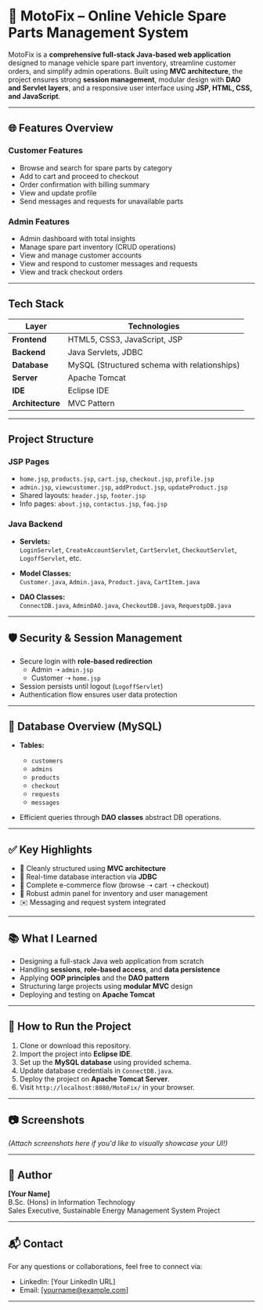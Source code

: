 # 🚗 MotoFix – Online Vehicle Spare Parts Management System

MotoFix is a **comprehensive full-stack Java-based web application** designed to manage vehicle spare part inventory, streamline customer orders, and simplify admin operations. Built using **MVC architecture**, the project ensures strong **session management**, modular design with **DAO and Servlet layers**, and a responsive user interface using **JSP, HTML, CSS, and JavaScript**.

---

## 🌐 Features Overview

### Customer Features
-  Browse and search for spare parts by category
-  Add to cart and proceed to checkout
-  Order confirmation with billing summary
-  View and update profile
-  Send messages and requests for unavailable parts

###  Admin Features
-  Admin dashboard with total insights
-  Manage spare part inventory (CRUD operations)
-  View and manage customer accounts
-  View and respond to customer messages and requests
-  View and track checkout orders

---

##  Tech Stack

| Layer        | Technologies                              |
|--------------|--------------------------------------------|
| **Frontend** | HTML5, CSS3, JavaScript, JSP               |
| **Backend**  | Java Servlets, JDBC                        |
| **Database** | MySQL (Structured schema with relationships)|
| **Server**   | Apache Tomcat                              |
| **IDE**      | Eclipse IDE                                |
| **Architecture** | MVC Pattern                           |

---

##  Project Structure

###  JSP Pages
- `home.jsp`, `products.jsp`, `cart.jsp`, `checkout.jsp`, `profile.jsp`
- `admin.jsp`, `viewcustomer.jsp`, `addProduct.jsp`, `updateProduct.jsp`
- Shared layouts: `header.jsp`, `footer.jsp`
- Info pages: `about.jsp`, `contactus.jsp`, `faq.jsp`

###  Java Backend
- **Servlets:**  
  `LoginServlet`, `CreateAccountServlet`, `CartServlet`, `CheckoutServlet`, `LogoffServlet`, etc.

- **Model Classes:**  
  `Customer.java`, `Admin.java`, `Product.java`, `CartItem.java`

- **DAO Classes:**  
  `ConnectDB.java`, `AdminDAO.java`, `CheckoutDB.java`, `RequestpDB.java`

---

## 🛡 Security & Session Management

- Secure login with **role-based redirection**
  - Admin ➝ `admin.jsp`
  - Customer ➝ `home.jsp`
- Session persists until logout (`LogoffServlet`)
- Authentication flow ensures user data protection

---

## 📁 Database Overview (MySQL)

- **Tables:**
  - `customers`
  - `admins`
  - `products`
  - `checkout`
  - `requests`
  - `messages`

- Efficient queries through **DAO classes** abstract DB operations.

---

## ✅ Key Highlights

- 📐 Cleanly structured using **MVC architecture**
- 💾 Real-time database interaction via **JDBC**
- 🔄 Complete e-commerce flow (browse ➝ cart ➝ checkout)
- 🔧 Robust admin panel for inventory and user management
- ✉️ Messaging and request system integrated

---

## 📚 What I Learned

- Designing a full-stack Java web application from scratch
- Handling **sessions**, **role-based access**, and **data persistence**
- Applying **OOP principles** and the **DAO pattern**
- Structuring large projects using **modular MVC** design
- Deploying and testing on **Apache Tomcat**

---

## 🧪 How to Run the Project

1. Clone or download this repository.
2. Import the project into **Eclipse IDE**.
3. Set up the **MySQL database** using provided schema.
4. Update database credentials in `ConnectDB.java`.
5. Deploy the project on **Apache Tomcat Server**.
6. Visit `http://localhost:8080/MotoFix/` in your browser.

---

## 📷 Screenshots

*(Attach screenshots here if you'd like to visually showcase your UI!)*

---

## 🙌 Author

**[Your Name]**  
B.Sc. (Hons) in Information Technology  
Sales Executive, Sustainable Energy Management System Project

---

## 📬 Contact

For any questions or collaborations, feel free to connect via:

- LinkedIn: [Your LinkedIn URL]
- Email: [yourname@example.com]

---



